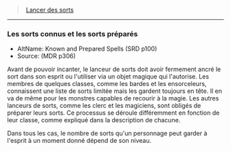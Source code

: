 ﻿---
!GenericItem
Name: Les sorts connus et les sorts préparés
AltName: Known and Prepared Spells (SRD p100)
Source: (MDR p306)
Id: spellcasting_hd.md#les-sorts-connus-et-les-sorts-préparés
ParentLink: spellcasting_hd.md#lancer-des-sorts
ParentName: Lancer des sorts
NameLevel: 3
Attributes:
  Name: Les sorts connus et les sorts préparés
  Markdown: >+
    ### <!--Name-->Les sorts connus et les sorts préparés<!--/Name-->


    - AltName: <!--AltName-->Known and Prepared Spells (SRD p100)<!--/AltName-->

    - Source: <!--Source-->(MDR p306)<!--/Source-->


    Avant de pouvoir incanter, le lanceur de sorts doit avoir fermement ancré le sort dans son esprit ou l'utiliser via un objet magique qui l'autorise. Les membres de quelques classes, comme les bardes et les ensorceleurs, connaissent une liste de sorts limitée mais les gardent toujours en tête. Il en va de même pour les monstres capables de recourir à la magie. Les autres lanceurs de sorts, comme les clerc et les magiciens, sont obligés de préparer leurs sorts. Ce processus se déroule différemment en fonction de leur classe, comme expliqué dans la description de chacune.


    Dans tous les cas, le nombre de sorts qu'un personnage peut garder à l'esprit à un moment donné dépend de son niveau.

  AltName: Known and Prepared Spells (SRD p100)
  Source: (MDR p306)
AttributesDictionary: >+
  Name: Les sorts connus et les sorts préparés

  Markdown: >+

    ### <!--Name-->Les sorts connus et les sorts préparés<!--/Name-->





    - AltName: <!--AltName-->Known and Prepared Spells (SRD p100)<!--/AltName-->



    - Source: <!--Source-->(MDR p306)<!--/Source-->





    Avant de pouvoir incanter, le lanceur de sorts doit avoir fermement ancré le sort dans son esprit ou l'utiliser via un objet magique qui l'autorise. Les membres de quelques classes, comme les bardes et les ensorceleurs, connaissent une liste de sorts limitée mais les gardent toujours en tête. Il en va de même pour les monstres capables de recourir à la magie. Les autres lanceurs de sorts, comme les clerc et les magiciens, sont obligés de préparer leurs sorts. Ce processus se déroule différemment en fonction de leur classe, comme expliqué dans la description de chacune.





    Dans tous les cas, le nombre de sorts qu'un personnage peut garder à l'esprit à un moment donné dépend de son niveau.



  AltName: Known and Prepared Spells (SRD p100)

  Source: (MDR p306)

---
> [Lancer des sorts](hd_spellcasting.md)

---

### Les sorts connus et les sorts préparés

- AltName: Known and Prepared Spells (SRD p100)
- Source: (MDR p306)

Avant de pouvoir incanter, le lanceur de sorts doit avoir fermement ancré le sort dans son esprit ou l'utiliser via un objet magique qui l'autorise. Les membres de quelques classes, comme les bardes et les ensorceleurs, connaissent une liste de sorts limitée mais les gardent toujours en tête. Il en va de même pour les monstres capables de recourir à la magie. Les autres lanceurs de sorts, comme les clerc et les magiciens, sont obligés de préparer leurs sorts. Ce processus se déroule différemment en fonction de leur classe, comme expliqué dans la description de chacune.

Dans tous les cas, le nombre de sorts qu'un personnage peut garder à l'esprit à un moment donné dépend de son niveau.

